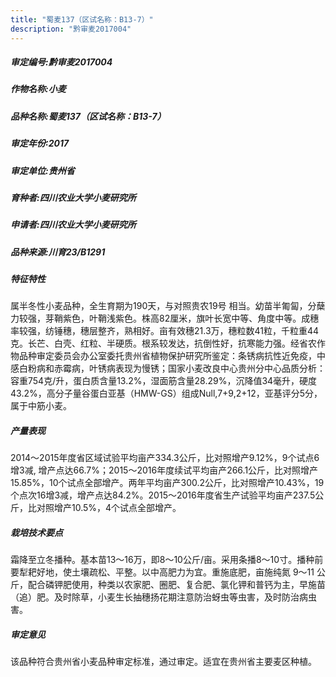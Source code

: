 ```yaml
---
title: "蜀麦137（区试名称：B13-7）"
description: "黔审麦2017004"
---
```

##### 审定编号:黔审麦2017004

##### 作物名称:小麦

##### 品种名称:蜀麦137（区试名称：B13-7）

##### 审定年份:2017

##### 审定单位:贵州省

##### 育种者:四川农业大学小麦研究所

##### 申请者:四川农业大学小麦研究所

##### 品种来源:川育23/B1291

##### 特征特性
属半冬性小麦品种，全生育期为190天，与对照贵农19号 相当。幼苗半匍匐，分蘖力较强，芽鞘紫色，叶鞘浅紫色。株高82厘米，旗叶长宽中等、角度中等。成穗率较强，纺锤穗，穗层整齐，熟相好。亩有效穗21.3万，穗粒数41粒，千粒重44克。长芒、白壳、红粒、半硬质。根系较发达，抗倒性好，抗寒能力强。经省农作物品种审定委员会办公室委托贵州省植物保护研究所鉴定：条锈病抗性近免疫，中感白粉病和赤霉病，叶锈病表现为慢锈；国家小麦改良中心贵州分中心品质分析：容重754克/升，蛋白质含量13.2%，湿面筋含量28.29%，沉降值34毫升，硬度43.2%，高分子量谷蛋白亚基（HMW-GS）组成Null,7+9,2+12，亚基评分5分，属于中筋小麦。

##### 产量表现
2014～2015年度省区域试验平均亩产334.3公斤，比对照增产9.12%，9个试点6增3减, 增产点达66.7%；2015～2016年度续试平均亩产266.1公斤，比对照增产15.85%，10个试点全部增产。两年平均亩产300.2公斤，比对照增产10.43%，19个点次16增3减，增产点达84.2%。2015～2016年度省生产试验平均亩产237.5公斤，比对照增产10.5%，4个试点全部增产。

##### 栽培技术要点
霜降至立冬播种。基本苗13～16万，即8～10公斤/亩。采用条播8～10寸。播种前要犁耙好地，使土壤疏松、平整。以中高肥力为宜。重施底肥，亩施纯氮 9～11 公斤，配合磷钾肥使用，种类以农家肥、圈肥、复合肥、氯化钾和普钙为主，早施苗（追）肥。及时除草，小麦生长抽穗扬花期注意防治蚜虫等虫害，及时防治病虫害。

##### 审定意见
该品种符合贵州省小麦品种审定标准，通过审定。适宜在贵州省主要麦区种植。
